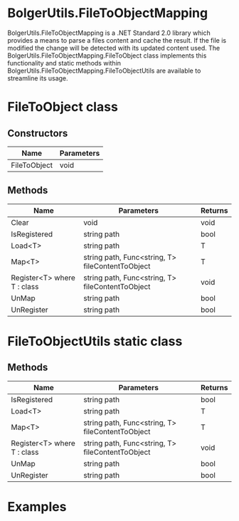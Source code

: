 # BolgerUtils.FileToObjectMapping

BolgerUtils.FileToObjectMapping is a .NET Standard 2.0 library which provides a means to parse a files content and cache the result. If the file is modified the change will be detected with its updated content used. The BolgerUtils.FileToObjectMapping.FileToObject class implements this functionality and static methods within BolgerUtils.FileToObjectMapping.FileToObjectUtils are available to streamline its usage.

# FileToObject class

## Constructors

Name | Parameters
--- | ---
FileToObject | void

## Methods

Name | Parameters | Returns
--- | --- | ---
Clear | void | void
IsRegistered | string path | bool
Load<T\> | string path | T
Map<T\> | string path, Func<string, T\> fileContentToObject | T
Register<T\> where T : class | string path, Func<string, T\> fileContentToObject | void
UnMap | string path | bool
UnRegister | string path | bool

# FileToObjectUtils static class

## Methods

Name | Parameters | Returns
--- | --- | ---
IsRegistered | string path | bool
Load<T\> | string path | T
Map<T\> | string path, Func<string, T\> fileContentToObject | T
Register<T\> where T : class | string path, Func<string, T\> fileContentToObject | void
UnMap | string path | bool
UnRegister | string path | bool

# Examples
